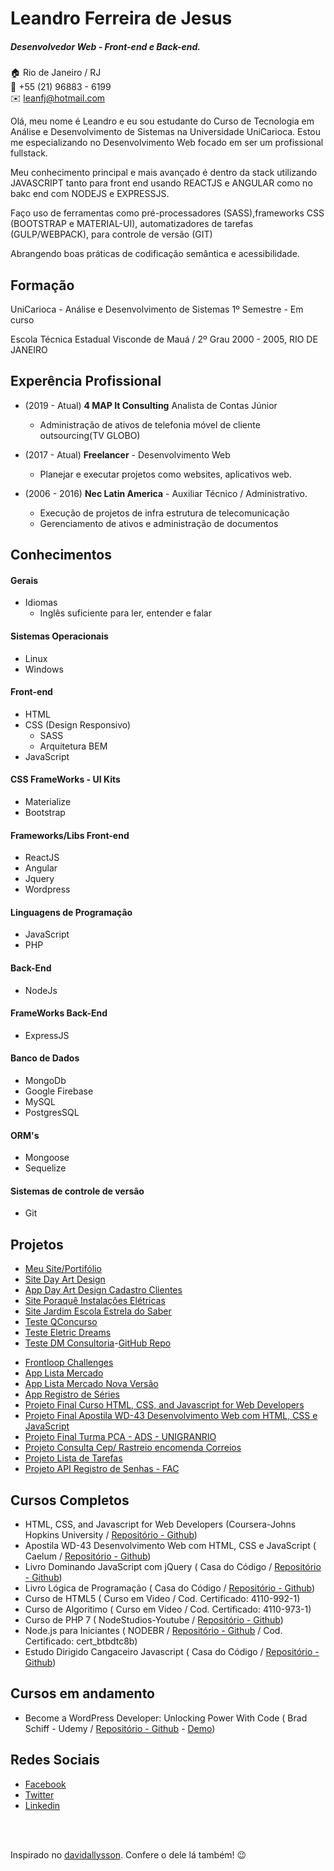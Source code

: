 # Leandro Ferreira de Jesus

##### Desenvolvedor Web - Front-end e Back-end.

:house: Rio de Janeiro / RJ <br>
:iphone: +55 (21) 96883 - 6199 <br>
:envelope: leanfj@hotmail.com

Olá, meu nome é Leandro e eu sou estudante do Curso de Tecnologia em Análise e Desenvolvimento de Sistemas na Universidade UniCarioca. Estou me especializando no Desenvolvimento Web focado em ser um profissional fullstack.

Meu conhecimento principal e mais avançado é dentro da stack utilizando JAVASCRIPT tanto para front end usando REACTJS e ANGULAR como no bakc end com NODEJS e EXPRESSJS.

Faço uso de ferramentas como pré-processadores (SASS),frameworks CSS (BOOTSTRAP e MATERIAL-UI), automatizadores de tarefas (GULP/WEBPACK), para controle de versão (GIT)

Abrangendo boas práticas de codificação semântica e acessibilidade.

## Formação

UniCarioca - Análise e Desenvolvimento de Sistemas
1º Semestre - Em curso

Escola Técnica Estadual Visconde de Mauá / 2º Grau
2000 - 2005, RIO DE JANEIRO

## Experência Profissional

- (2019 - Atual)
  **4 MAP It Consulting**
  Analista de Contas Júnior
  - Administração de ativos de telefonia móvel de cliente outsourcing(TV GLOBO)
- (2017 - Atual)
  **Freelancer** -
  Desenvolvimento Web

  - Planejar e executar projetos como websites, aplicativos web.

- (2006 - 2016)
  **Nec Latin America** -
  Auxiliar Técnico / Administrativo.
  - Execução de projetos de infra estrutura de telecomunicação
  - Gerenciamento de ativos e administração de documentos

## Conhecimentos

#### Gerais

- Idiomas
  - Inglês suficiente para ler, entender e falar

#### Sistemas Operacionais

- Linux
- Windows

#### Front-end

- HTML
- CSS (Design Responsivo)
  - SASS
  - Arquitetura BEM
- JavaScript

#### CSS FrameWorks - UI Kits

- Materialize
- Bootstrap

#### Frameworks/Libs Front-end

- ReactJS
- Angular
- Jquery
- Wordpress

#### Linguagens de Programação

- JavaScript
- PHP

#### Back-End

- NodeJs

#### FrameWorks Back-End

- ExpressJS

#### Banco de Dados

- MongoDb
- Google Firebase
- MySQL
- PostgresSQL

#### ORM's

- Mongoose
- Sequelize

#### Sistemas de controle de versão

- Git

## Projetos

- [Meu Site/Portifólio](https://leanfj.github.io/)
- [Site Day Art Design](http://www.dayartdesign.com.br/)
- [App Day Art Design Cadastro Clientes](https://cadclientes-dayartdesign.herokuapp.com/)
- [Site Poraquê Instalações Elétricas](http://leanfj.github.io/Projetoporaque/index.html/)
- [Site Jardim Escola Estrela do Saber](https://leanfj.github.io/estrela-saber-ws/)
- [Teste QConcurso](https://leanfj.github.io/qconcurso)
- [Teste Eletric Dreams](https://leanfjed.herokuapp.com/#)
- [Teste DM Consultoria](https://zealous-meninsky-0d54a2.netlify.app/dashboard)-[GitHub Repo](https://github.com/leanfj/teste-front-dm)
<!--* [Teste Hotel Urbano](https://leanfj-weather.herokuapp.com/)  -->
- [Frontloop Challenges](https://leanfj.github.io/frontloop-challenges/)
- [App Lista Mercado](https://leanfjlistamercado.herokuapp.com/)
- [App Lista Mercado Nova Versão](https://lista-mercado-bacf4.firebaseapp.com)
- [App Registro de Séries](https://leanfjprimeiroapp.herokuapp.com/)
- [Projeto Final Curso HTML, CSS, and Javascript for Web Developers](https://leanfj.github.io/Coursera-HTML-CSS-and-Javascript-for-Web-Developers/site/)
- [Projeto Final Apostila WD-43 Desenvolvimento Web com HTML, CSS e JavaScript](https://leanfj.github.io/CAELUM-Treinamento-Desenvolvimento-Web-com-HTML-CSS-e-JavaScript/)
- [Projeto Final Turma PCA - ADS - UNIGRANRIO](https://leanfj.github.io/ads-projeto-pca/index.html)
- [Projeto Consulta Cep/ Rastreio encomenda Correios](https://leanfj.github.io/cdd-js-jquery/ajax/consulta-cep/)
- [Projeto Lista de Tarefas](https://leanfj.github.io/cdd-js-jquery/lista-tarefas/)
- [Projeto API Registro de Senhas - FAC](https://cursonodebr-leanfj.herokuapp.com/documentation)

## Cursos Completos

- HTML, CSS, and Javascript for Web Developers (Coursera-Johns Hopkins University / [Repositório - Github](https://github.com/leanfj/Coursera-HTML-CSS-and-Javascript-for-Web-Developers))
- Apostila WD-43 Desenvolvimento Web com HTML, CSS e JavaScript ( Caelum / [Repositório - Github](https://github.com/leanfj/CAELUM-Treinamento-Desenvolvimento-Web-com-HTML-CSS-e-JavaScript))
- Livro Dominando JavaScript com jQuery ( Casa do Código / [Repositório - Github](https://github.com/leanfj/cdd-js-jquery))
- Livro Lógica de Programação ( Casa do Código / [Repositório - Github](https://github.com/leanfj/casadocodigo-log-prog-js))
- Curso de HTML5 ( Curso em Video / Cod. Certificado: 4110-992-1)
- Curso de Algoritimo ( Curso em Video / Cod. Certificado: 4110-973-1)
- Curso de PHP 7 ( NodeStudios-Youtube / [Repositório - Github](https://github.com/leanfj/php-nodestudios))
- Node.js para Iniciantes ( NODEBR / [Repositório - Github](https://github.com/leanfj/curso-nodejs-nodebr) / Cod. Certificado: cert_btbdtc8b)
- Estudo Dirigido Cangaceiro Javascript ( Casa do Código / [Repositório - Github](https://github.com/leanfj/cdc-cang-javascript))

## Cursos em andamento

- Become a WordPress Developer: Unlocking Power With Code ( Brad Schiff - Udemy / [Repositório - Github](https://github.com/leanfj/university-theme) - [Demo](https://lfwebinnovations.com.br/temas/university-theme/))

## Redes Sociais

- [Facebook](https://www.facebook.com/leandro.f.dejesus)
- [Twitter](https://twitter.com/leanfj)
- [Linkedin](https://www.linkedin.com/in/leandro-ferreira-de-jesus-275174b7/)

<br><br>

Inspirado no [davidallysson](https://github.com/davidallysson/curriculo). Confere o dele lá também! :wink:
